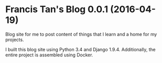 # Francis Tan's Blog 0.0.1 (2016-04-19)
Blog site for me to post content of things that I learn and a home for my
projects.

I built this blog site using Python 3.4 and Django 1.9.4. Additionally, the
entire project is assembled using Docker.
